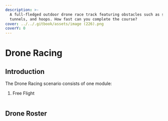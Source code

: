 ```yaml
---
description: >-
  A full-fledged outdoor drone race track featuring obstacles such as slaloms,
  tunnels, and hoops. How fast can you complete the course?
cover: ../../.gitbook/assets/image (226).png
coverY: 0
---
```


# Drone Racing

## Introduction

The Drone Racing scenario consists of one module:

1. Free Flight

<figure><img src="../../.gitbook/assets/image (260).png" alt=""><figcaption></figcaption></figure>

## Drone Roster

<figure><img src="../../.gitbook/assets/image (261).png" alt=""><figcaption></figcaption></figure>

<figure><img src="../../.gitbook/assets/image (262).png" alt=""><figcaption></figcaption></figure>

